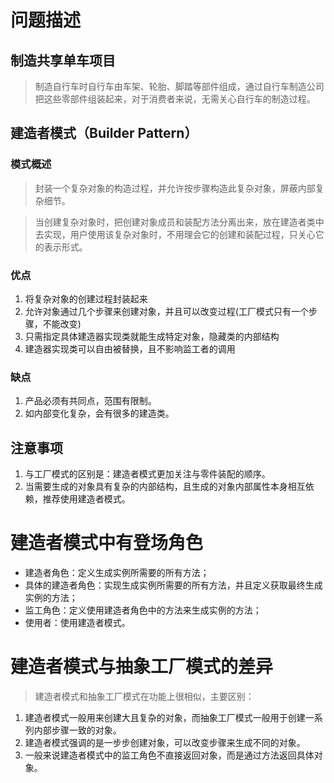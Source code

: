# 问题描述

## 制造共享单车项目

> 制造自行车时自行车由车架、轮胎、脚踏等部件组成，通过自行车制造公司把这些零部件组装起来，对于消费者来说，无需关心自行车的制造过程。

## 建造者模式（Builder Pattern）

### 模式概述

> 封装一个复杂对象的构造过程，并允许按步骤构造此复杂对象，屏蔽内部复杂细节。

> 当创建复杂对象时，把创建对象成员和装配方法分离出来，放在建造者类中去实现，用户使用该复杂对象时，不用理会它的创建和装配过程，只关心它的表示形式。

### 优点
1. 将复杂对象的创建过程封装起来
2. 允许对象通过几个步骤来创建对象，并且可以改变过程(工厂模式只有一个步骤，不能改变)
3. 只需指定具体建造器实现类就能生成特定对象，隐藏类的内部结构
4. 建造器实现类可以自由被替换，且不影响监工者的调用

### 缺点
1. 产品必须有共同点，范围有限制。 
2. 如内部变化复杂，会有很多的建造类。

## 注意事项
1. 与工厂模式的区别是：建造者模式更加关注与零件装配的顺序。
2. 当需要生成的对象具有复杂的内部结构，且生成的对象内部属性本身相互依赖，推荐使用建造者模式。 

# 建造者模式中有登场角色

* 建造者角色：定义生成实例所需要的所有方法；
* 具体的建造者角色：实现生成实例所需要的所有方法，并且定义获取最终生成实例的方法；
* 监工角色：定义使用建造者角色中的方法来生成实例的方法；
* 使用者：使用建造者模式。

# 建造者模式与抽象工厂模式的差异
> 建造者模式和抽象工厂模式在功能上很相似，主要区别：
 
1. 建造者模式一般用来创建大且复杂的对象，而抽象工厂模式一般用于创建一系列内部步骤一致的对象。
2. 建造者模式强调的是一步步创建对象，可以改变步骤来生成不同的对象。
3. 一般来说建造者模式中的监工角色不直接返回对象，而是通过方法返回具体对象。
